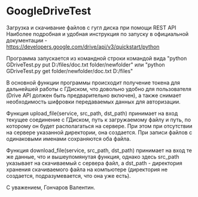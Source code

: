# GoogleDriveTest
Загрузка и скачивание файлов с гугл диска при помощи REST API
Наиболее подробная и удобная инструкция по запуску в официальной документации - 
https://developers.google.com/drive/api/v3/quickstart/python

Программа запускается из командной строки
командой вида "python GDriveTest.py put D:/files/doc.txt folder/newfolder"
или "python GDriveTest.py get folder/newfolder/doc.txt D:/files"

В основной функции программы происходит получение токена для дальнейшей работы с ГДиском, что
довольно удобно для пользователя (Drive API должен быть предварительно включен),
а также снимает необходимость шифровки передаваемых данных для авторизации.

Функция upload_file(service, src_path, dst_path) принимает на вход текущее соединение с ГДиском,
путь к загружаемому файлу и путь, по которому он будет располагаться на сервере.
При этом при отсутствии на сервере указанной директории, она создается.
При записи файлов с одинаковыми именами сохраняются оба файла.

Функция download_file(service, src_path, dst_path) принимает на вход те же данные, что и
вышеупомянутая функция, однако здесь src_path указывает на скачиваемый с сервера файл, а dst_path -
директория хранения скачиваемого файла на компьютере (директория не создается, подразумевается, что
она уже есть).

С уважением, Гончаров Валентин.
